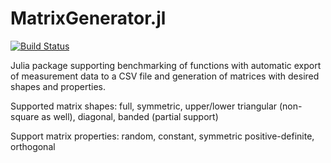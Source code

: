 # MatrixGenerator.jl
[![Build Status](https://travis-ci.org/mcopik/MatrixGenerator.jl.svg?branch=master)](https://travis-ci.org/mcopik/MatrixGenerator.jl)

Julia package supporting benchmarking of functions with automatic export of measurement data to a CSV file and generation of matrices with desired shapes and properties.

Supported matrix shapes: full, symmetric, upper/lower triangular (non-square as well), diagonal, banded (partial support)

Support matrix properties: random, constant, symmetric positive-definite, orthogonal
